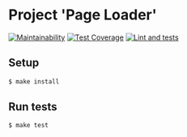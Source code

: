 # Project 'Page Loader'
[![Maintainability](https://api.codeclimate.com/v1/badges/e2f767a115f862aba2dd/maintainability)](https://codeclimate.com/github/AntonLettuce/backend-project-lvl3/maintainability)
[![Test Coverage](https://api.codeclimate.com/v1/badges/e2f767a115f862aba2dd/test_coverage)](https://codeclimate.com/github/AntonLettuce/backend-project-lvl3/test_coverage)
[![Lint and tests](https://github.com/AntonLettuce/backend-project-lvl3/workflows/Lint%20and%20Tests/badge.svg)](https://github.com//AntonLettuce/backend-project-lvl3/actions)

## Setup
```sh
$ make install
```

## Run tests
```sh
$ make test
```